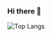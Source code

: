 ### Hi there 👋
![Top Langs](https://github-readme-stats.vercel.app/api/top-langs/?username=suleymanbilgin&hide=TeX&layout=compact)

<!--
**suleymanbilgin/suleymanbilgin** is a ✨ _special_ ✨ repository because its `README.md` (this file) appears on your GitHub profile.

Here are some ideas to get you started:

- 🔭 I’m currently working on ...
- 🌱 I’m currently learning ...
- 👯 I’m looking to collaborate on ...
- 🤔 I’m looking for help with ...
- 💬 Ask me about ...
- 📫 How to reach me: ...
- 😄 Pronouns: ...
- ⚡ Fun fact: ...
-->
